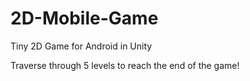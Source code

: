 # 2D-Mobile-Game
Tiny 2D Game for Android in Unity

Traverse through 5 levels to reach the end of the game!
